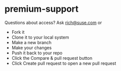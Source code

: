 # premium-support

Questions about access? Ask rich@suse.com or

- Fork it
- Clone it to your local system
- Make a new branch
- Make your changes
- Push it back to your repo
- Click the Compare & pull request button
- Click Create pull request to open a new pull request
